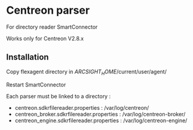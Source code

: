 # Centreon parser
For directory reader SmartConnector

Works only for Centreon V2.8.x

## Installation
Copy flexagent directory in $ARCSIGHT_HOME$/current/user/agent/

Restart SmartConnector


Each parser must be linked to a directory :
- centreon.sdkrfilereader.properties : /var/log/centreon/
- centreon_broker.sdkrfilereader.properties : /var/log/centreon-broker/
- centreon_engine.sdkrfilereader.properties : /var/log/centreon-engine/
